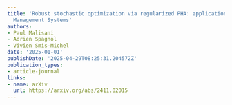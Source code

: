 ```yaml
---
title: 'Robust stochastic optimization via regularized PHA: application to Energy
  Management Systems'
authors:
- Paul Malisani
- Adrien Spagnol
- Vivien Smis-Michel
date: '2025-01-01'
publishDate: '2025-04-29T08:25:31.204572Z'
publication_types:
- article-journal
links:
- name: arXiv
  url: https://arxiv.org/abs/2411.02015
---
```

